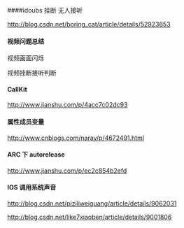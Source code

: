####idoubs 挂断 无人接听

http://blog.csdn.net/boring_cat/article/details/52923653

#### 视频问题总结

视频画面闪烁

视频挂断接听判断

#### CallKit

http://www.jianshu.com/p/4acc7c02dc93

#### 属性成员变量

http://www.cnblogs.com/naray/p/4672491.html


#### ARC 下 autorelease

http://www.jianshu.com/p/ec2c854b2efd

#### IOS 调用系统声音

http://blog.csdn.net/piziliweiguang/article/details/9062031

http://blog.csdn.net/like7xiaoben/article/details/9001806




